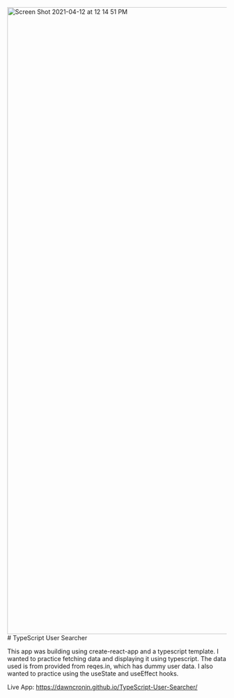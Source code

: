 <img width="1440" alt="Screen Shot 2021-04-12 at 12 14 51 PM" src="https://user-images.githubusercontent.com/12172077/114448993-1af4ae80-9b89-11eb-838a-900f07cb8671.png">
# TypeScript User Searcher

This app was building using create-react-app and a typescript template. I wanted to practice fetching data and displaying it using typescript. The data used is from provided from reqes.in, which has dummy user data. I also wanted to practice using the useState and useEffect hooks.

Live App: https://dawncronin.github.io/TypeScript-User-Searcher/
